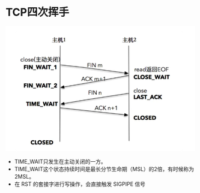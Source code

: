 # TCP四次挥手

<img src="images\tcp2.png" style="zoom:67%;" />

- TIME_WAIT只发生在主动关闭的一方。
- TIME_WAIT这个状态持续时间是最长分节生命期（MSL）的2倍，有时候称为2MSL。
- 在 RST 的套接字进行写操作，会直接触发 SIGPIPE 信号

